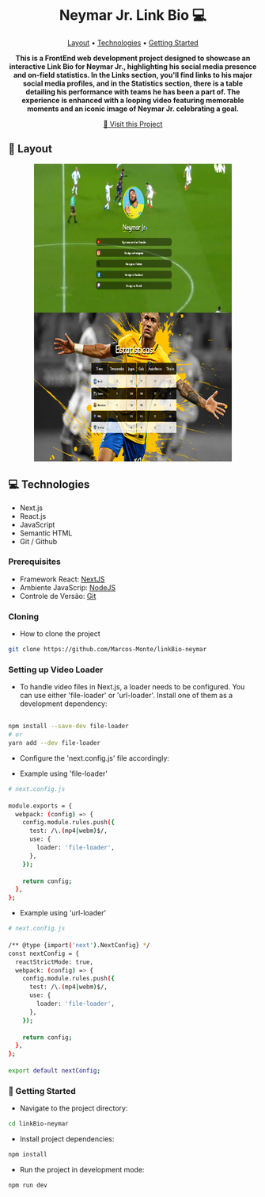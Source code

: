 <h1 align="center" style="font-weight: bold;">Neymar Jr. Link Bio 💻</h1>

<p align="center">
 <a href="#layout">Layout</a> • 
 <a href="#tech">Technologies</a> • 
 <a href="#started">Getting Started</a>
</p>

<p align="center">
    <b>This is a FrontEnd web development project designed to showcase an interactive Link Bio for Neymar Jr., highlighting his social media presence and on-field statistics. In the Links section, you'll find links to his major social media profiles, and in the Statistics section, there is a table detailing his performance with teams he has been a part of. The experience is enhanced with a looping video featuring memorable moments and an iconic image of Neymar Jr. celebrating a goal.</b>
</p>

<p align="center">
     <a href="https://link-bio-neymar-eta.vercel.app/">📱 Visit this Project</a>
</p>

<h2 id="layout">🎨 Layout</h2>

<p align="center">
    <img src="public\layout do projeto\layout-linkbio-neymar.png" alt="Layout" width="400px" height="600px">
</p>

<h2 id="tech">💻 Technologies</h2>

- Next.js
- React.js
- JavaScript
- Semantic HTML
- Git / Github

<h3>Prerequisites</h3>

- Framework React: [NextJS](https://nextjs.org/)
- Ambiente JavaScrip: [NodeJS](https://nodejs.org/en)
- Controle de Versão: [Git](https://git-scm.com/)

<h3>Cloning</h3>

- How to clone the project

```bash
git clone https://github.com/Marcos-Monte/linkBio-neymar
```
<h3>Setting up Video Loader</h3>

- To handle video files in Next.js, a loader needs to be configured. You can use either 'file-loader' or 'url-loader'. Install one of them as a development dependency:

```bash

```
```bash
npm install --save-dev file-loader
# or
yarn add --dev file-loader
```
- Configure the 'next.config.js' file accordingly:

- Example using 'file-loader'

```bash
# next.config.js

module.exports = {
  webpack: (config) => {
    config.module.rules.push({
      test: /\.(mp4|webm)$/,
      use: {
        loader: 'file-loader',
      },
    });

    return config;
  },
};
```

- Example using 'url-loader'

```bash
# next.config.js

/** @type {import('next').NextConfig} */
const nextConfig = {
  reactStrictMode: true,
  webpack: (config) => {
    config.module.rules.push({
      test: /\.(mp4|webm)$/,
      use: {
        loader: 'file-loader',
      },
    });

    return config;
  },
};

export default nextConfig;

```

<h3 id="started">🚀 Getting Started</h3>

- Navigate to the project directory:

```bash
cd linkBio-neymar
```

- Install project dependencies:

```bash
npm install
```

- Run the project in development mode:

```bash
npm run dev
```

